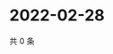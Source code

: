 # 2022-02-28

共 0 条

<!-- BEGIN WEIBO -->
<!-- 最后更新时间 Mon Feb 28 2022 16:00:45 GMT+0800 (China Standard Time) -->

<!-- END WEIBO -->
